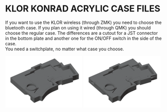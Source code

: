 # KLOR KONRAD ACRYLIC CASE FILES 

If you want to use the KLOR wireless (through ZMK) you need to choose the bluetooth case. If you plan on using it wired (through QMK) you should choose the regular case. The differences are a cutout for a JST connector in the bottom plate and another one for the ON/OFF switch in the side of the case.\
You need a switchplate, no matter what case you choose.

[<img alt="konrad" width="49%" src="/case/docs/images/konrad_acryl.png" title="konrad" />](/case/acrylic/konrad/regular/)
[<img alt="konrad bluetooth" width="49%" src="/case/docs/images/konrad_acryl_ble.png" title="konrad bluetooth" />](/case/acrylic/konrad/bluetooth/)